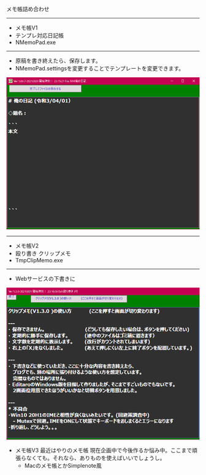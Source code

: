 メモ帳詰め合わせ




************************
*  メモ帳V1
*  テンプレ対応日記帳
*  NMemoPad.exe
************************
  - 原稿を書き終えたら、保存します。
  - NMemoPad.settingsを変更することでテンプレートを変更できます。

![fig1](img/memo1.png)



************************
*  メモ帳V2
*  殴り書き クリップメモ
*  TmpClipMemo.exe
************************
  - Webサービスの下書きに

![fig2](img/memo2.png)



*  メモ帳V3
  最近はやりのメモ帳
  現在企画中で今後作るか悩み中。ここまで頑張らなくても。それなら、ありものを使えばいいでしょうし。
   -  Macのメモ帳とかSimplenote風


